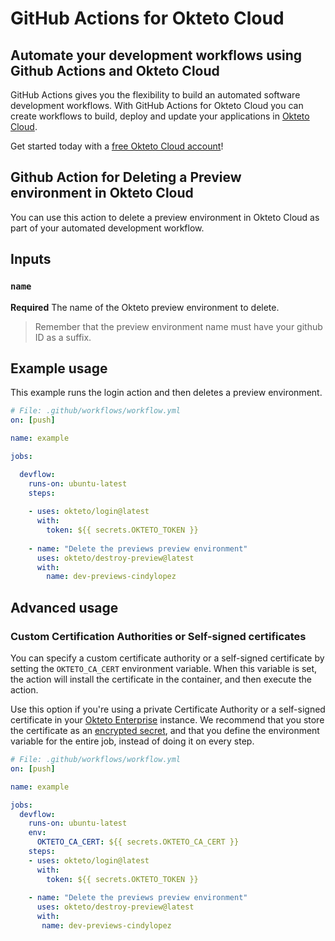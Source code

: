 # GitHub Actions for Okteto Cloud

## Automate your development workflows using Github Actions and Okteto Cloud
GitHub Actions gives you the flexibility to build an automated software development workflows. With GitHub Actions for Okteto Cloud you can create workflows to build, deploy and update your applications in [Okteto Cloud](https://cloud.okteto.com).

Get started today with a [free Okteto Cloud account](https://cloud.okteto.com)!

## Github Action for Deleting a Preview environment in Okteto Cloud

You can use this action to delete a preview environment in Okteto Cloud as part of your automated development workflow.

## Inputs

### `name`

**Required**  The name of the Okteto preview environment to delete.

> Remember that the preview environment name must have your github ID as a suffix.

## Example usage

This example runs the login action and then deletes a preview environment.

```yaml
# File: .github/workflows/workflow.yml
on: [push]

name: example

jobs:

  devflow:
    runs-on: ubuntu-latest
    steps:
    
    - uses: okteto/login@latest
      with:
        token: ${{ secrets.OKTETO_TOKEN }}
    
    - name: "Delete the previews preview environment"
      uses: okteto/destroy-preview@latest
      with:
        name: dev-previews-cindylopez
```


## Advanced usage

 ### Custom Certification Authorities or Self-signed certificates

 You can specify a custom certificate authority or a self-signed certificate by setting the `OKTETO_CA_CERT` environment variable. When this variable is set, the action will install the certificate in the container, and then execute the action. 

 Use this option if you're using a private Certificate Authority or a self-signed certificate in your [Okteto Enterprise](http://okteto.com/enterprise) instance.  We recommend that you store the certificate as an [encrypted secret](https://docs.github.com/en/actions/reference/encrypted-secrets), and that you define the environment variable for the entire job, instead of doing it on every step.


 ```yaml
 # File: .github/workflows/workflow.yml
 on: [push]

 name: example

 jobs:
   devflow:
     runs-on: ubuntu-latest
     env:
       OKTETO_CA_CERT: ${{ secrets.OKTETO_CA_CERT }}
     steps:
     - uses: okteto/login@latest
       with:
         token: ${{ secrets.OKTETO_TOKEN }}
    
     - name: "Delete the previews preview environment"
       uses: okteto/destroy-preview@latest
       with:
        name: dev-previews-cindylopez
```